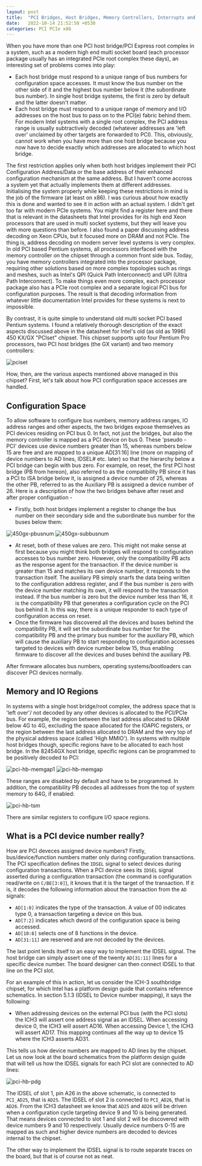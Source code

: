 ```yaml
---
layout: post
title:  "PCI Bridges, Host Bridges, Memory Controllers, Interrupts and more..."
date:   2022-10-14 21:52:50 +0530
categories: PCI PCIe x86 
---
```


When you have more than one PCI host bridge/PCI Express root complex in a system, such as a modern high end multi socket board (each processor package
usually has an integrated PCIe root complex these days), an interesting set of problems comes into play:

 - Each host bridge must respond to a unique range of bus numbers for configuration space accesses. It must know the bus number on the other side of it
 and the highest bus number below it (the subordinate bus number). In single host bridge systems, the first is zero by default and the latter doesn't
 matter.
 - Each host bridge must respond to a unique range of memory and I/O addresses on the host bus to pass on to the PCI(e) fabric behind them. For modern
 Intel systems with a single root complex, the PCI address range is usually subtractively decoded (whatever addresses are 'left over' unclaimed by other
 targets are forwarded to PCI). This, obviously, cannot work when you have more than one host bridge because you now have to decide exactly which addresses
 are allocated to which host bridge.

 The first restriction applies only when both host bridges implement their PCI Configuration Address/Data or the base address of their enhanced
 configuration mechanism at the same address. But I haven't come accross a system yet that actually implements them at different addresses.
 Initialising the system properly while keeping these restrictions in mind is the job of the firmware (at least on x86). I was curious about how exactly
 this is done and wanted to see it in action with an actual system. I didn't get too far with modern PCIe systems. You might find a register here and
 there that is relevant in the datasheets that Intel provides for its high end Xeon processors that are used in multi socket systems, but they will leave
 you with more questions than before. I also found a paper discussing address decoding on Xeon CPUs, but it focused more on DRAM and not PCIe. The thing
 is, address decoding on modern server level systems is very complex. In old PCI based Pentium systems, all processors interfaced with the memory
 controller on the chipset through a common front side bus. Today, you have memory controllers integrated into the processor package, requiring other
 solutions based on more complex topologies such as rings and meshes, such as Intel's QPI (Quick Path Interconnect) and UPI (Ultra Path Interconnect).
 To make things even more complex, each processor package also has a PCIe root complex and a separate logical PCI bus for configuration purposes. The
 result is that decoding information from whatever little documentation Intel provides for these systems is next to impossible.

 By contrast, it is quite simple to understand old multi socket PCI based Pentium systems. I found a relatively thorough description of the exact aspects
 discussed above in the datasheet for Intel's old (as old as 1996) 450 KX/GX "PCIset" chipset. This chipset supports upto four Pentium Pro processors, two
 PCI host bridges (the GX variant) and two memory controllers:

 ![pciset](https://user-images.githubusercontent.com/23404671/194386857-78baec3d-e721-4a73-a5e7-56ac910ed96b.png)

How, then, are the various aspects mentioned above managed in this chipset? First, let's talk about how PCI configuration space accesses are handled. 

## Configuration Space

To allow software to configure bus numbers, memory address ranges, IO address ranges and other aspects, the two bridges expose themselves as PCI devices 
residing on PCI bus 0. In fact, not just the bridges, but also the memory controller is mapped as a PCI device on bus 0. These 'pseudo - PCI' devices use device numbers greater than 15,
whereas numbers below 15 are free and are mapped to a unique AD[31:16] line (more on mapping of device numbers to AD lines, IDSEL# etc. later) so that
the hierarchy below a PCI bridge can begin with bus zero. For example, on reset, the first PCI host bridge (PB from hereon), also referred to as the
compatibility PB since it has a PCI to ISA bridge below it, is assigned a device number of 25, whereas the other PB, referred to as the Auxiliary PB is
assigned a device number of 26. Here is a description of how the two bridges behave after reset and after proper configuation -

 - Firstly, both host bridges implement a register to change the bus number on their secondary side and the subordinate bus number for the buses below
 them:


![450gx-pbusnum](https://user-images.githubusercontent.com/23404671/195123003-8a39f54d-ef2a-46b9-b427-ad6d9f054a72.png)
![450gx-subbusnum](https://user-images.githubusercontent.com/23404671/195123020-54e60c86-7b04-40c4-9358-db8e20388b0b.png)

 - At reset, both of these values are zero. This might not make sense at first because you might think both bridges will respond to configuration
 accesses to bus number zero. However, only the compatibility PB acts as the response agent for the transaction. If the device number is greater than 15
 and matches its own device number, it responds to the transaction itself. The auxiliary PB simply snarfs the data being written to the configuration
 address register, and if the bus number is zero with the device number matching its own, it will respond to the transaction instead. If the bus number
 is zero but the device number less than 16, it is the compatibility PB that generates a configuration cycle on the PCI bus behind it. 
 In this way, there is a unique responder to each type of configuration access on reset.
 - Once the firmware has discovered all the devices and buses behind the compatibility PB, it will set the subordinate bus number for the compatibility
 PB and the primary bus number for the auxiliary PB, which will cause the auxiliary PB to start responding to configuration accesses targeted to
 devices with device number below 15, thus enabling firmware to discover all the devices and buses behind the auxiliary PB.
 
 After firmware allocates bus numbers, operating systems/bootloaders can discover PCI devices normally.
 
## Memory and IO Regions
 
In systems with a single host bridge/root complex, the address space that is 'left over'/ not decoded by any other devices is allocated to the PCI/PCIe
bus. For example, the region between the last address allocated to DRAM below 4G to 4G, excluding the space allocated for the IOAPIC registers,
or the region between the last address allocated to DRAM and the very top of the physical address space (called 'High MMIO'). 
In systems with multiple host bridges though, specific regions have to be allocated to each host bridge. In the 82454GX host bridge, specific regions
can be programmed to be positively decoded to PCI:
 
![pci-hb-memgap1](https://user-images.githubusercontent.com/23404671/222790642-b1b0b411-5d92-4266-9dd2-4bb980535641.png)
![pci-hb-memgap](https://user-images.githubusercontent.com/23404671/222790712-6560dd99-0061-4392-8fb5-b4b5fd26fc64.png)

These ranges are disabled by default and have to be programmed. In addition, the compatibility PB decodes all addresses from the top of system memory
to 64G, if enabled:

![pci-hb-tsm](https://user-images.githubusercontent.com/23404671/222792574-2b1916b0-5a4f-47a0-be16-d24a88b372c4.png)

There are similar registers to configure I/O space regions.

## What is a PCI device number really?

How are PCI deveces assigned device numbers? Firstly, bus/device/function numbers matter only during configuration transactions. The PCI specification
defines the ```IDSEL``` signal to select devices during configuration transactions. When a PCI device sees its ```IDSEL``` signal asserted during a
configuration transaction (the command is configuration read/write on ```C/BE[3:0]```), it knows that it is the target of the transaction. If it is,
it decodes the following information about the transaction from the ```AD``` signals:

 - ```AD[1:0]``` indicates the type of the transaction. A value of 00 indicates type 0, a transaction targeting a device on this bus.
 - ```AD[7:2]``` indicates which dword of the configuration space is being accessed.
 - ```AD[10:8]``` selects one of 8 functions in the device.
 - ```AD[31:11]``` are reserved and are not decoded by the devices.

The last point lends itself to an easy way to implement the IDSEL signal. The host bridge can simply assert one of the twenty ```AD[31:11]``` lines for 
a specific device number. The board designer can then connect IDSEL to that line on the PCI slot.

For an example of this in action, let us consider the ICH-3 southbridge chipset, for which Intel has a platform design guide that contains reference 
schematics. In section 5.1.3 (IDSEL to Device number mapping), it says the following:

 - When addressing devices on the external PCI bus (with the PCI slots) the ICH3 will assert one address signal as an IDSEL. When accessing device 0, the 
ICH3 will assert AD16. When accessing Device 1, the ICH3 will assert AD17. This mapping continues all the way up to device 15 where the ICH3 asserts AD31.
   
This tells us how device numbers are mapped to AD lines by the chipset. Let us now look at the board schematics from the platform design guide that 
will tell us how the IDSEL signals for each PCI slot are connected to AD lines:

![pci-hb-pdg](https://user-images.githubusercontent.com/23404671/222800030-71340425-1756-488f-9931-8c350451a09c.png)

The IDSEL of slot 1, pin A26 in the above schematic, is connected to ```PCI_AD25```, that is ```AD25```. The IDSEL of slot 2 is connected to 
```PCI_AD26```, that is ```AD26```. From the ICH3 datasheet we know that ```AD25``` and ```AD26``` will be driven when a configuration cycle targeting
device 9 and 10 is being generated. That means devices connected to slot 1 and slot 2 will be discovered with device numbers 9 and 10 respectively.
Usually device numbers 0-15 are mapped as such and higher device numbers are decoded to devices internal to the chipset.

The other way to implement the IDSEL signal is to route separate traces on the board, but that is of course not as neat.
